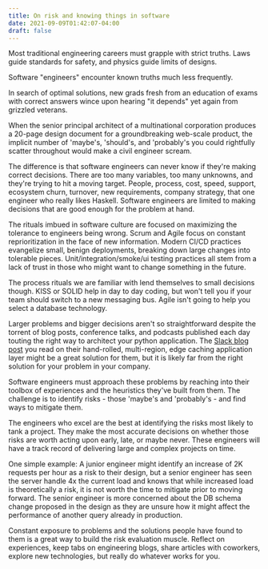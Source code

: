 ```yaml
---
title: On risk and knowing things in software
date: 2021-09-09T01:42:07-04:00
draft: false
---
```


Most traditional engineering careers must grapple with strict truths. Laws guide standards for safety, and physics guide limits of designs.

Software "engineers" encounter known truths much less frequently.

In search of optimal solutions, new grads fresh from an education of exams with correct answers wince upon hearing "it depends" yet again from grizzled veterans.

When the senior principal architect of a multinational corporation produces a 20-page design document for a groundbreaking web-scale product, the implicit number of 'maybe's, 'should's, and 'probably's you could rightfully scatter throughout would make a civil engineer scream.

The difference is that software engineers can never know if they're making correct decisions. There are too many variables, too many unknowns, and they're trying to hit a moving target. People, process, cost, speed, support, ecosystem churn, turnover, new requirements, company strategy, that one engineer who really likes Haskell. Software engineers are limited to making decisions that are good enough for the problem at hand.

The rituals imbued in software culture are focused on maximizing the tolerance to engineers being wrong. Scrum and Agile focus on constant reprioritization in the face of new information. Modern CI/CD practices evangelize small, benign deployments, breaking down large changes into tolerable pieces. Unit/integration/smoke/ui testing practices all stem from a lack of trust in those who might want to change something in the future.

The process rituals we are familiar with lend themselves to small decisions though. KISS or SOLID help in day to day coding, but won't tell you if your team should switch to a new messaging bus. Agile isn't going to help you select a database technology.

Larger problems and bigger decisions aren't so straightforward despite the torrent of blog posts, conference talks, and podcasts published each day touting the right way to architect your python application. The [Slack blog post](https://slack.engineering/flannel-an-application-level-edge-cache-to-make-slack-scale/) you read on their hand-rolled, multi-region, edge caching application layer might be a great solution for them, but it is likely far from the right solution for your problem in your company.

Software engineers must approach these problems by reaching into their toolbox of experiences and the heuristics they've built from them. The challenge is to identify risks - those 'maybe's and 'probably's - and find ways to mitigate them.

The engineers who excel are the best at identifying the risks most likely to tank a project. They make the most accurate decisions on whether those risks are worth acting upon early, late, or maybe never. These engineers will have a track record of delivering large and complex projects on time.

One simple example: A junior engineer might identify an increase of 2K requests per hour as a risk to their design, but a senior engineer has seen the server handle 4x the current load and knows that while increased load is theoretically a risk, it is not worth the time to mitigate prior to moving forward. The senior engineer is more concerned about the DB schema change proposed in the design as they are unsure how it might affect the performance of another query already in production.

Constant exposure to problems and the solutions people have found to them is a great way to build the risk evaluation muscle. Reflect on experiences, keep tabs on engineering blogs, share articles with coworkers, explore new technologies, but really do whatever works for you.
